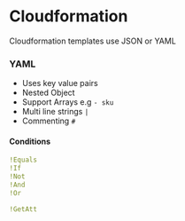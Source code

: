 # Cloudformation

Cloudformation templates use JSON or YAML


### YAML

- Uses key value pairs
- Nested Object
- Support Arrays e.g `- sku`
- Multi line strings `| `
- Commenting `#`

#### Conditions

```YAML
!Equals
!If
!Not
!And
!Or

!GetAtt
```
